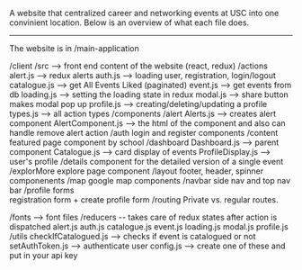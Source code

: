 A website that centralized career and networking events at USC into one convinient location. Below is an overview of what each file does. 

<hr>

The website is in /main-application

/client /src --> front end content of the website (react, redux)
/actions
    alert.js --> redux alerts
    auth.js --> loading user, registration, login/logout
    catalogue.js --> get All Events Liked (paginated)
    event.js --> get events from db
    loading.js --> setting the loading state in redux
    modal.js --> share button makes modal pop up
    profile.js --> creating/deleting/updating a profile
    types.js --> all action types
/components
    /alert
        Alerts.js --> creates alert component
        AlertComponent.js --> the html of the component and also can handle remove alert action
    /auth 
        login and register components 
    /content 
        featured page component by school 
    /dashboard
        Dashboard.js --> parent component 
        Catalogue.js --> card display of events 
        ProfileDisplay.js --> user's profile
    /details 
        component for the detailed version of a single event
    /explorMore 
        explore page component
    /layout 
        footer, header, spinner componenents
    /map 
        google map components
    /navbar 
        side nav and top nav bar 
    /profile forms  
        registration form + create profile form 
    /routing 
        Private vs. regular routes. 

/fonts --> font files
/reducers -- takes care of redux states after action is dispatched
    alert.js
    auth.js
    catalogue.js
    event.js
    loading.js
    modal.js
    profile.js
/utils
    checkIfCatalogued.js --> checks if event is catalogued or not
    setAuthToken.js --> authenticate user
    config.js --> create one of these and put in your api key
